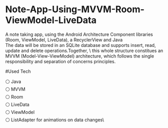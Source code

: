 # Note-App-Using-MVVM-Room-ViewModel-LiveData 

A note taking app, using the Android Architecture Component libraries (Room, ViewModel, LiveData), a RecyclerView and Java\
The data will be stored in an SQLite database and supports insert, read, update and delete operations.Together, \ 
this whole structure constitues an MVVM (Model-View-ViewModel) architecture, which follows the single responsibility and separation of concerns principles.

#Used Tech

⚪️ Java\
⚪️ MVVM\
⚪️ Room\
⚪️ LiveData\
⚪️ ViewModel\
⚪️ ListAdapter for animations on data changes\
